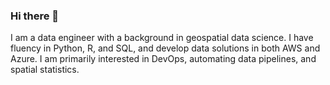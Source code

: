 ### Hi there 👋

<!--
**FreyGeospatial/freygeospatial** is a ✨ _special_ ✨ repository because its `README.md` (this file) appears on your GitHub profile.

Here are some ideas to get you started:

- 🔭 I’m currently working on ...
- 🌱 I’m currently learning ...
- 👯 I’m looking to collaborate on ...
- 🤔 I’m looking for help with ...
- 💬 Ask me about ...
- 📫 How to reach me: ...
- 😄 Pronouns: ...
- ⚡ Fun fact: ...
-->

I am a data engineer with a background in geospatial data science. I have fluency in Python, R, and SQL, and develop data solutions in both AWS and Azure. I am primarily interested in DevOps, automating data pipelines, and spatial statistics.
